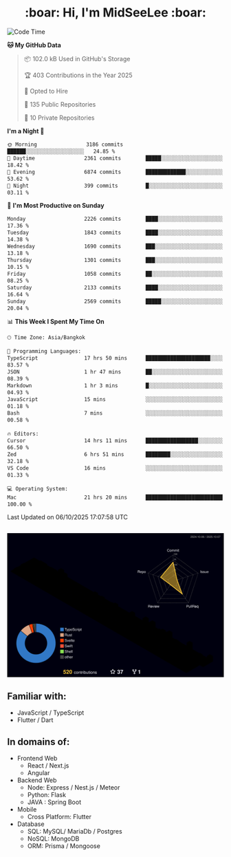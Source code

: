 <h1 align="center"> :boar: Hi, I'm MidSeeLee :boar:</h1>
 
<!--START_SECTION:waka-->
![Code Time](http://img.shields.io/badge/Code%20Time-3%2C475%20hrs%2027%20mins-blue)

**🐱 My GitHub Data** 

> 📦 102.0 kB Used in GitHub's Storage 
 > 
> 🏆 403 Contributions in the Year 2025
 > 
> 💼 Opted to Hire
 > 
> 📜 135 Public Repositories 
 > 
> 🔑 10 Private Repositories 
 > 
**I'm a Night 🦉** 

```text
🌞 Morning                3186 commits        ██████░░░░░░░░░░░░░░░░░░░   24.85 % 
🌆 Daytime                2361 commits        █████░░░░░░░░░░░░░░░░░░░░   18.42 % 
🌃 Evening                6874 commits        █████████████░░░░░░░░░░░░   53.62 % 
🌙 Night                  399 commits         █░░░░░░░░░░░░░░░░░░░░░░░░   03.11 % 
```
📅 **I'm Most Productive on Sunday** 

```text
Monday                   2226 commits        ████░░░░░░░░░░░░░░░░░░░░░   17.36 % 
Tuesday                  1843 commits        ████░░░░░░░░░░░░░░░░░░░░░   14.38 % 
Wednesday                1690 commits        ███░░░░░░░░░░░░░░░░░░░░░░   13.18 % 
Thursday                 1301 commits        ███░░░░░░░░░░░░░░░░░░░░░░   10.15 % 
Friday                   1058 commits        ██░░░░░░░░░░░░░░░░░░░░░░░   08.25 % 
Saturday                 2133 commits        ████░░░░░░░░░░░░░░░░░░░░░   16.64 % 
Sunday                   2569 commits        █████░░░░░░░░░░░░░░░░░░░░   20.04 % 
```


📊 **This Week I Spent My Time On** 

```text
🕑︎ Time Zone: Asia/Bangkok

💬 Programming Languages: 
TypeScript               17 hrs 50 mins      █████████████████████░░░░   83.57 % 
JSON                     1 hr 47 mins        ██░░░░░░░░░░░░░░░░░░░░░░░   08.39 % 
Markdown                 1 hr 3 mins         █░░░░░░░░░░░░░░░░░░░░░░░░   04.93 % 
JavaScript               15 mins             ░░░░░░░░░░░░░░░░░░░░░░░░░   01.18 % 
Bash                     7 mins              ░░░░░░░░░░░░░░░░░░░░░░░░░   00.58 % 

🔥 Editors: 
Cursor                   14 hrs 11 mins      █████████████████░░░░░░░░   66.50 % 
Zed                      6 hrs 51 mins       ████████░░░░░░░░░░░░░░░░░   32.18 % 
VS Code                  16 mins             ░░░░░░░░░░░░░░░░░░░░░░░░░   01.33 % 

💻 Operating System: 
Mac                      21 hrs 20 mins      █████████████████████████   100.00 % 
```


 Last Updated on 06/10/2025 17:07:58 UTC
<!--END_SECTION:waka-->

##

![](./profile-3d-contrib/profile-night-rainbow.svg)

## Familiar with:
- JavaScript / TypeScript
- Flutter / Dart

## In domains of:
- Frontend Web
  - React / Next.js
  - Angular
- Backend Web
  - Node: Express / Nest.js / Meteor
  - Python: Flask
  - JAVA : Spring Boot
- Mobile
  - Cross Platform: Flutter
- Database
  - SQL: MySQL/ MariaDb / Postgres
  - NoSQL: MongoDB
  - ORM: Prisma / Mongoose
